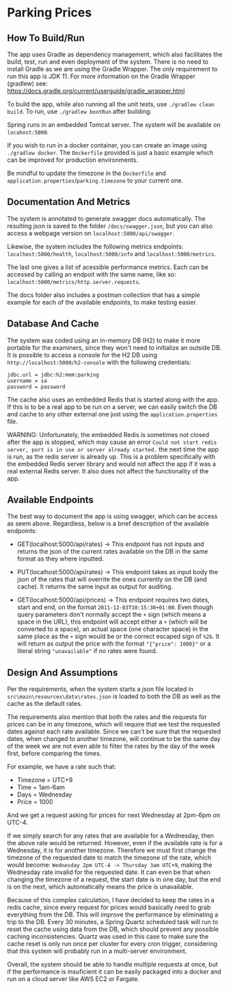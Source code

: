 # Parking Prices #

## How To Build/Run ##

The app uses Gradle as dependency management, which also facilitates the build, test, run and even deployment of the system. 
There is no need to install Gradle as we are using the Gradle Wrapper. The only requirement to run this app is JDK 11.
For more information on the Gradle Wrapper (gradlew) see: https://docs.gradle.org/current/userguide/gradle_wrapper.html

To build the app, while also running all the unit tests, use `./gradlew clean build`. 
To run, use `./gradlew bootRun` after building. 

Spring runs in an embedded Tomcat server. 
The system will be available on `locahost:5000`.

If you wish to run in a docker container, you can create an image using `./gradlew docker`. 
The `Dockerfile` provided is just a basic example which can be improved for production environments.

Be mindful to update the timezone in the `Dockerfile` and `application.properties`/`parking.timezone` to your current one.


## Documentation And Metrics ##

The system is annotated to generate swagger docs automatically. The resulting json is saved to the folder `/docs/swagger.json`, but you can also access a webpage version on `localhost:5000/api/swagger`.

Likewise, the system includes the following metrics endpoints: `localhost:5000/health`, `localhost:5000/info` and `localhost:5000/metrics`. 

The last one gives a list of acessible performance metrics. Each can be accessed by calling an endpoit with the same name, like so: `localhost:5000/metrics/http.server.requests`.

The docs folder also includes a postman collection that has a simple example for each of the available endpoints, to make testing easier.


## Database And Cache ##

The system was coded using an in-memory DB (H2) to make it more portable for the examiners, since they won't need to initialize an outside DB.
It is possible to access a console for the H2 DB using `http://localhost:5000/h2-console` with the following credentials:

```
jdbc.url = jdbc:h2:mem:parking
username = sa
password = password
```

The cache also uses an embedded Redis that is started along with the app. 
If this is to be a real app to be run on a server, we can easily switch the DB and cache to any other external one just using the `application.properties` file.

WARNING: Unfortunately, the embedded Redis is sometimes not closed after the app is stopped, which may cause an error `Could not start redis server, port is in use or server already started.` the next time the app is run, as the redis server is already up. 
This is a problem specifically with the embedded Redis server library and would not affect the app if it was a real external Redis server. 
It also does not affect the functionality of the app.


## Available Endpoints ##

The best way to document the app is using swagger, which can be access as seem above. Regardless, below is a brief description of the available endpoints:

 - GET(localhost:5000/api/rates) -> This endpoint has not inputs and returns the json of the current rates available on the DB in the same format as they where inputted. 
 
 - PUT(localhost:5000/api/rates) -> This endpoint takes as input body the json of the rates that will overrite the ones currently on the DB (and cache). It returns the same input as output for auditing.
 
 - GET(localhost:5000/api/prices) -> This endpoint requires two dates, start and end, on the format `2011-12-03T10:15:30+01:00`. Even though query parameters don't normally accept the `+` sign (which means a space in the URL), this endpoint will accept either a `+` (which will be converted to a space), an actual space (one character space) in the same place as the `+` sign would be or the correct escaped sign of `%2b`. It will return as output the price with the format `"{"price": 1000}"` or a literal string `"unavailable"` if no rates were found.


## Design And Assumptions ##

Per the requirements, when the system starts a json file located in `src\main\resources\data\rates.json` is loaded to both the DB as well as the cache as the default rates.

The requirements also mention that both the rates and the requests for prices can be in any timezone, which will require that we test the requested dates against each rate available.
Since we can't be sure that the requested dates, when changed to another timezone, will continue to be the same day of the week we are not even able to filter the rates by the day of the week first, before comparing the times.

For example, we have a rate such that:
 - Timezone = UTC+9
 - Time = 1am-6am
 - Days = Wednesday
 - Price = 1000
 
And we get a request asking for prices for next Wednesday at 2pm-6pm on UTC-4. 

If we simply search for any rates that are available for a Wednesday, then the above rate would be returned. However, even if the available rate is for a Wednesday, it is for another timezone. Therefore we must first change the timezone of the requested date to match the timezone of the rate, which would become: `Wednesday 2pm UTC-4 -> Thursday 3am UTC+9`, making the Wednesday rate invalid for the requested date. It can even be that when changing the timezone of a request, the start date is in one day, but the end is on the next, which automatically means the price is unavailable.

Because of this complex calculation, I have decided to keep the rates in a redis cache, since every request for prices would basically need to grab everything from the DB. This will improve the performance by eliminating a trip to the DB. Every 30 minutes, a Spring Quartz scheduled task will run to reset the cache using data from the DB, which should prevent any possible caching inconsistencies. Quartz was used in this case to make sure the cache reset is only run once per cluster for every cron trigger, considering that this system will probably run in a multi-server environment.

Overall, the system should be able to handle multiple requests at once, but if the performance is insuficient it can be easily packaged into a docker and run on a cloud server like AWS EC2 or Fargate.

